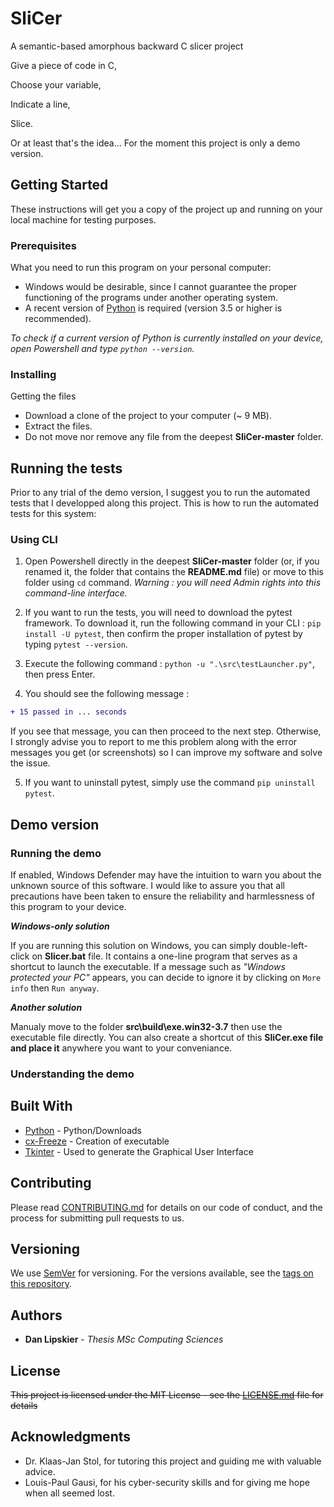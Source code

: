 # SliCer
A semantic-based amorphous backward C slicer project

Give a piece of code in C,

Choose your variable,

Indicate a line,

Slice.


Or at least that's the idea... For the moment this project is only a demo version.

## Getting Started

These instructions will get you a copy of the project up and running on your local machine for testing purposes.

### Prerequisites

What you need to run this program on your personal computer:

- Windows would be desirable, since I cannot guarantee the proper functioning of the programs under another operating system.
- A recent version of [Python](https://www.python.org/downloads/) is required (version 3.5 or higher is recommended). 

*To check if a current version of Python is currently installed on your device, open Powershell and type `python --version`.*

### Installing

Getting the files

- Download a clone of the project to your computer (~ 9 MB).
- Extract the files.
- Do not move nor remove any file from the deepest **SliCer-master** folder.

## Running the tests

Prior to any trial of the demo version, I suggest you to run the automated tests that I developped along this project.
This is how to run the automated tests for this system: 

### Using CLI

1. Open Powershell directly in the deepest **SliCer-master** folder (or, if you renamed it, the folder that contains the **README.md** file)
or move to this folder using `cd` command. *Warning : you will need Admin rights into this command-line interface.*

2. If you want to run the tests, you will need to download the pytest framework. To download it, run the following command in your CLI :
`pip install -U pytest`, then confirm the proper installation of pytest by typing `pytest --version`.

3. Execute the following command : `python -u ".\src\testLauncher.py"`, then press Enter.

4. You should see the following message :

```diff
+ 15 passed in ... seconds
```

If you see that message, you can then proceed to the next step. Otherwise, I strongly advise you to report to me this problem 
along with the error messages you get (or screenshots) so I can improve my software and solve the issue.

5. If you want to uninstall pytest, simply use the command `pip uninstall pytest`.

## Demo version

### Running the demo

If enabled, Windows Defender may have the intuition to warn you about the unknown source of this software. I would like to assure you
that all precautions have been taken to ensure the reliability and harmlessness of this program to your device.

***Windows-only solution***

If you are running this solution on Windows, you can simply double-left-click on **Slicer.bat** file.
It contains a one-line program that serves as a shortcut to launch the executable.
If a message such as *"Windows protected your PC"* appears, you can decide to ignore it by clicking on `More info` then `Run anyway`.

***Another solution***

Manualy move to the folder **src\build\exe.win32-3.7** then use the executable file directly. You can also create a shortcut of
this **SliCer.exe file and place it** anywhere you want to your conveniance.

### Understanding the demo



## Built With

* [Python](https://www.python.org/downloads/) - Python/Downloads
* [cx-Freeze](https://cx-freeze.readthedocs.io/en/latest/#) - Creation of executable
* [Tkinter](https://wiki.python.org/moin/TkInter) - Used to generate the Graphical User Interface

## Contributing

Please read [CONTRIBUTING.md](https://gist.github.com/PurpleBooth/b24679402957c63ec426) for details on our code of conduct, and the process for submitting pull requests to us.

## Versioning

We use [SemVer](http://semver.org/) for versioning. For the versions available, see the [tags on this repository](https://github.com/your/project/tags). 

## Authors

* **Dan Lipskier** - *Thesis MSc Computing Sciences*

## License

~~This project is licensed under the MIT License - see the [LICENSE.md](LICENSE.md) file for details~~

## Acknowledgments

* Dr. Klaas-Jan Stol, for tutoring this project and guiding me with valuable advice.
* Louis-Paul Gausi, for his cyber-security skills and for giving me hope when all seemed lost.


